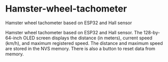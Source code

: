 # Hamster-wheel-tachometer
Hamster wheel tachometer based on ESP32 and Hall sensor

Hamster wheel tachometer based on ESP32 and Hall sensor. The 128-by-64-inch OLED screen displays the distance (in meters), current speed (km/h), and maximum registered speed. The distance and maximum speed are stored in the NVS memory. There is also a button to reset data from memory.
